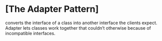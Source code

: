 # [The Adapter Pattern]
converts the interface of a class
into another interface the clients expect. Adapter lets
classes work together that couldn’t otherwise because of
incompatible interfaces.
